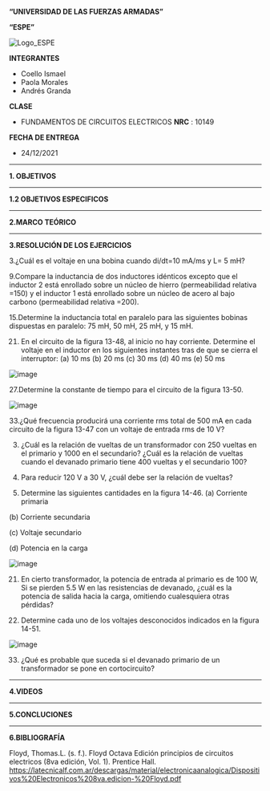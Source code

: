 **“UNIVERSIDAD DE LAS FUERZAS ARMADAS”**

**“ESPE”**

![Logo_ESPE](https://user-images.githubusercontent.com/93800511/140828546-04ee2765-180c-4e68-84cf-8bca73c21c5f.png)

**INTEGRANTES**
* Coello Ismael 
* Paola Morales 
* Andrés Granda
 
**CLASE**
* FUNDAMENTOS DE CIRCUITOS ELECTRICOS **NRC** : 10149

**FECHA DE ENTREGA**
* 24/12/2021

--------------------------------------------------------------------------------------------------------------------------------------------------------------------------------

**1. OBJETIVOS**

--------------------------------------------------------------------------------------------------------------------------------------------------------------------------------


**1.2 OBJETIVOS ESPECIFICOS** 

--------------------------------------------------------------------------------------------------------------------------------------------------------------------------------


**2.MARCO TEÓRICO**

--------------------------------------------------------------------------------------------------------------------------------------------------------------------------------


**3.RESOLUCIÓN DE LOS EJERCICIOS**

3.¿Cuál es el voltaje en una bobina cuando di/dt=10 mA/ms y L= 5 mH?

9.Compare la inductancia de dos inductores idénticos excepto que el inductor 2 está enrollado sobre un
núcleo de hierro (permeabilidad relativa =150) y el inductor 1 está enrollado sobre un núcleo de acero al bajo carbono (permeabilidad relativa =200).

15.Determine la inductancia total en paralelo para las siguientes bobinas dispuestas en paralelo: 75 mH,
50 mH, 25 mH, y 15 mH.

21. En el circuito de la figura 13-48, al inicio no hay corriente. Determine el voltaje en el inductor en los
siguientes instantes tras de que se cierra el interruptor:
(a)  10 ms (b) 20 ms (c) 30 ms (d) 40 ms (e) 50 ms

![image](https://user-images.githubusercontent.com/93835587/152893881-62c7c2e6-02a3-4da3-ab3e-36228814ce0f.png)

27.Determine la constante de tiempo para el circuito de la figura 13-50.

![image](https://user-images.githubusercontent.com/93835587/152893922-fc7c2b77-2476-47cd-9f41-660be9c1fbd7.png)

33.¿Qué frecuencia producirá una corriente rms total de 500 mA en cada circuito de la figura 13-47 con
un voltaje de entrada rms de 10 V?

3. ¿Cuál es la relación de vueltas de un transformador con 250 vueltas en el primario y 1000 en el secundario? ¿Cuál es la relación de vueltas cuando el devanado primario tiene 400 vueltas y el secundario 100?

9. Para reducir 120 V a 30 V, ¿cuál debe ser la relación de vueltas?

15. Determine las siguientes cantidades en la figura 14-46.
(a) Corriente primaria

(b) Corriente secundaria

(c) Voltaje secundario

(d) Potencia en la carga

![image](https://user-images.githubusercontent.com/93835587/152894432-d68034e2-7f82-4aaf-82c3-56d9c85a273d.png)

21. En cierto transformador, la potencia de entrada al primario es de 100 W, Si se pierden 5.5 W en las resistencias de devanado, ¿cuál es la potencia de salida hacia la carga, omitiendo cualesquiera otras pérdidas?

27. Determine cada uno de los voltajes desconocidos indicados en la figura 14-51.

![image](https://user-images.githubusercontent.com/93835587/152894703-a559b5f8-069e-4245-a402-00e427071226.png)

33. ¿Qué es probable que suceda si el devanado primario de un transformador se pone en cortocircuito?




--------------------------------------------------------------------------------------------------------------------------------------------------------------------------------

**4.VIDEOS**

--------------------------------------------------------------------------------------------------------------------------------------------------------------------------------


**5.CONCLUCIONES**

--------------------------------------------------------------------------------------------------------------------------------------------------------------------------------


**6.BIBLIOGRAFÍA**

Floyd, Thomas.L. (s. f.). Floyd Octava Edición principios de circuitos electricos (8va edición, Vol. 1). Prentice Hall. https://latecnicalf.com.ar/descargas/material/electronicaanalogica/Dispositivos%20Electronicos%208va.edicion-%20Floyd.pdf

